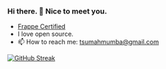 ### Hi there. 👋 Nice to meet you.
- [Frappe Certified](https://frappe.school/courses/frappe-developer-certification/CERT-04020)
- I love open source.
- 📫 How to reach me: tsumahmumba@gmail.com

[![GitHub Streak](https://streak-stats.demolab.com/?user=Lucky-Tsuma)](https://git.io/streak-stats)

